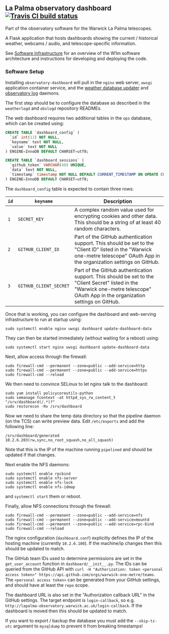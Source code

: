 ## La Palma observatory dashboard [![Travis CI build status](https://travis-ci.org/warwick-one-metre/dashboard.svg?branch=master)](https://travis-ci.org/warwick-one-metre/dashboard)

Part of the observatory software for the Warwick La Palma telescopes.

A Flask application that hosts dashboards showing the current / historical weather, webcams / audio, and telescope-specific information.

See [Software Infrastructure](https://github.com/warwick-one-metre/docs/wiki/Software-Infrastructure) for an overview of the W1m software architecture and instructions for developing and deploying the code.

### Software Setup

Installing `observatory-dashboard` will pull in the `nginx` web server, `uwsgi` application container service, and the [weather database updater](https://github.com/warwick-one-metre/weatherlogd/) and [observatory log](https://github.com/warwick-one-metre/obslogd) daemons.

The first step should be to configure the database as described in the `weatherlogd` and `obslogd` repository READMEs.

The web dashboard requires two additional tables in the `ops` database, which can be created using:

```sql
CREATE TABLE `dashboard_config` (
  `id` int(11) NOT NULL,
  `keyname` text NOT NULL,
  `value` text NOT NULL
) ENGINE=InnoDB DEFAULT CHARSET=utf8;

CREATE TABLE `dashboard_sessions` (
  `github_token` VARCHAR(40) UNIQUE,
  `data` text NOT NULL,
  `timestamp` timestamp NOT NULL DEFAULT CURRENT_TIMESTAMP ON UPDATE CURRENT_TIMESTAMP
) ENGINE=InnoDB DEFAULT CHARSET=utf8;

```

The `dashboard_config` table is expected to contain three rows:

| `id` | `keyname`    | Description    |
| ---- | ------------ | -------------- |
| `1`  | `SECRET_KEY` | A complex random value used for encrypting cookies and other data.  This should be a string of at least 40 random characters.|
| `2`  | `GITHUB_CLIENT_ID` | Part of the GitHub authentication support.  This should be set to the "Client ID" listed in the "Warwick one-metre telescope" OAuth App in the organization settings on GitHub. |
| `3`  | `GITHUB_CLIENT_SECRET` | Part of the GitHub authentication support.  This should be set to the "Client Secret" listed in the "Warwick one-metre telescope" OAuth App in the organization settings on GitHub. |


Once that is working, you can configure the dashboard and web-serving infrastructure to run at startup using:
```
sudo systemctl enable nginx uwsgi dashboard update-dashboard-data
```

They can then be started immediately (without waiting for a reboot) using:
```
sudo systemctl start nginx uwsgi dashboard update-dashboard-data
```

Next, allow access through the firewall:
```
sudo firewall-cmd --permanent --zone=public --add-service=http
sudo firewall-cmd --permanent --zone=public --add-service=https
sudo firewall-cmd --reload
```

We then need to convince SELinux to let nginx talk to the dashboard:

```
sudo yum install policycoreutils-python
sudo semanage fcontext -at httpd_sys_rw_content_t "/srv/dashboard(/.*)?"
sudo restorecon -Rv /srv/dashboard
```

Now we need to share the temp data directory so that the pipeline daemon (on the TCS) can write preview data.
Edit `/etc/exports` and add the following line:
```
/srv/dashboard/generated    10.2.6.203(rw,sync,no_root_squash,no_all_squash)
```

Note that this is the IP of the machine running `pipelined` and should be updated if that changes.

Next enable the NFS daemons:
```
sudo systemctl enable rpcbind
sudo systemctl enable nfs-server
sudo systemctl enable nfs-lock
sudo systemctl enable nfs-idmap
```
and `systemctl start` them or reboot.

Finally, allow NFS connections through the firewall:
```
sudo firewall-cmd --permanent --zone=public --add-service=nfs
sudo firewall-cmd --permanent --zone=public --add-service=mountd
sudo firewall-cmd --permanent --zone=public --add-service=rpc-bind
sudo firewall-cmd --reload
```

The nginx configuration (`dashboard.conf`) explicitly defines the IP of the hosting machine (currently `10.2.6.100`).
If the machine/ip changes then this should be updated to match.

The GitHub team IDs used to determine permissions are set in the `get_user_account` function in `dashboard/__init__.py`.
The IDs can be queried from the GitHub API with `curl -H "Authorization: token <personal access token>" https://api.github.com/orgs/warwick-one-metre/teams`.  The `<personal access token>` can be generated from your GitHub settings, and should have at least the `repo` scope.

The dashboard URL is also set in the "Authorization callback URL" in the GitHub settings.  The target endpoint is `login-callback`, so e.g. `http://lapalma-observatory.warwick.ac.uk/login-callback`.
If the dashboard is moved then this should be updated to match.

If you want to export / backup the database you must add the `--skip-tz-utc` argument to `mysqldump` to prevent it from breaking timestamps!
